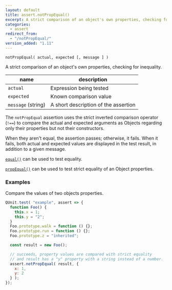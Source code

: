 ```yaml
---
layout: default
title: assert.notPropEqual()
excerpt: A strict comparison of an object's own properties, checking for inequality.
categories:
  - assert
redirect_from:
  - "/notPropEqual/"
version_added: "1.11"
---
```


`notPropEqual( actual, expected [, message ] )`

A strict comparison of an object's own properties, checking for inequality.

| name               | description                          |
|--------------------|--------------------------------------|
| `actual`           | Expression being tested              |
| `expected`         | Known comparison value               |
| `message` (string) | A short description of the assertion |

The `notPropEqual` assertion uses the strict inverted comparison operator (`!==`) to compare the actual and expected arguments as Objects regarding only their properties but not their constructors.

When they aren't equal, the assertion passes; otherwise, it fails. When it fails, both actual and expected values are displayed in the test result, in addition to a given message.

[`equal()`](./equal.md) can be used to test equality.

[`propEqual()`](./propEqual.md) can be used to test strict equality of an Object properties.

### Examples

Compare the values of two objects properties.

```js
QUnit.test( "example", assert => {
  function Foo() {
    this.x = 1;
    this.y = "2";
  }
  Foo.prototype.walk = function () {};
  Foo.prototype.run = function () {};
  Foo.prototype.z = "inherited";

  const result = new Foo();

  // succeeds, property values are compared with strict equality
  // and result has a "y" property with a string instead of a number.
  assert.notPropEqual( result, {
    x: 1,
    y: 2
  } );
});
```
